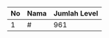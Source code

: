 | No | Nama            | Jumlah Level |
|----|-----------------|--------------|
| 1  | #    |    961        |
